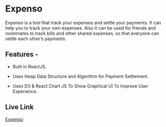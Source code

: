 # Expenso
Expenso is a tool that track your expenses and settle your payments. It can help you to track your own expenses. Also it can be used for friends and roommates to track bills and other shared expenses, so that everyone can settle each other’s payments.

## Features -

- Built in ReactJS.

- Uses Heap Data Structure and Algorithm for Payment Settlement.

- Uses D3 & React Chart JS To Show Graphical UI To Improve User Experience.

## Live Link
[Expenso](https://expenso-app.netlify.app/)
